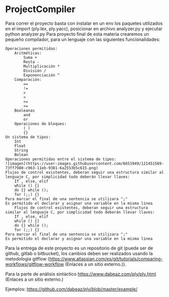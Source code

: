 # ProjectCompiler
Para correr el proyecto basta con instalar en un env los paquetes utilizados en el import (ply.lex, ply.yacc), posicionar en archivo analyzer.py y ejecutar python analyzer.py
Para proyecto final de esta materia crearemos un pequeño compilador, para un lenguaje con las siguientes funcionalidades:

    Operaciones permitidas:
        Aritméticas:
            Suma +
            Resta -
            Multiplicación *
            División /
            Exponenciación ^
        Comparación:
            ==
            != 
            >
            <
            >=
            <=
        Booleanas
            and 
            or
        Operaciones de bloques:
            ( )
            {}
    Un sistema de tipos:
        Int
        Float
        String
        Bolean
    Operaciones permitidas entre el sistema de tipos: 
    ![imagen](https://user-images.githubusercontent.com/6651949/121451569-73ff7980-c963-11eb-9381-6a2553b5c615.png)
    Flujos de control existentes, deberan seguir una estructura similar al lenguaje C, por simplicidad todo deberán llevar llaves:
        If , else, elif
        while () {}
        do {} while ();
        for (;;) {}
    Para marcar el final de una sentencia se utilizara ";"
    Es permitido el declarar y asignar una variable en la misma linea
        Flujos de control existentes, deberan seguir una estructura similar al lenguaje C, por simplicidad todo deberán llevar llaves:
        If , else, elif
        while () {}
        do {} while ();
        for (;;) {}
    Para marcar el final de una sentencia se utilizara ";"
    Es permitido el declarar y asignar una variable en la misma linea

Para la entrega de este proyecto es un repositorio de git (puede ser de github, gitlab o bitbucket), los cambios deben ser realizados usando la metodologia gitflow (https://www.atlassian.com/es/git/tutorials/comparing-workflows/gitflow-workflow (Enlaces a un sitio externo.)).

Para la parte de análisis sintáctico https://www.dabeaz.com/ply/ply.html (Enlaces a un sitio externo.)

Ejemplos: https://github.com/dabeaz/ply/blob/master/example/
